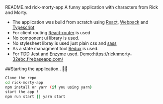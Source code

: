 README.md
rick-morty-app
A funny application with characters from Rick and Morty.

- The application was build from scratch using [React](https://reactjs.org/), [Webpack](https://webpack.js.org/) and [Typescript](https://www.typescriptlang.org/)
- For client routing [React-router](https://reactrouter.com/) is used
- No component ui library is used.
- No stylesheet libray is used just plain css and [sass](https://sass-lang.com)
- As a state managment tool [Redux](https://redux.js.org/) is used.
- For TDD [Jest](https://jestjs.io/) and [Enzyme](https://enzymejs.github.io/enzym) used.
Demo:https://ricknmorty-32ebc.firebaseapp.com/

##Starting the application.. 👴👦
```sh
Clone the repo
cd rick-morty-app
npm install or yarn (if you using yarn)
start the app ! 
npm run start || yarn start
```
